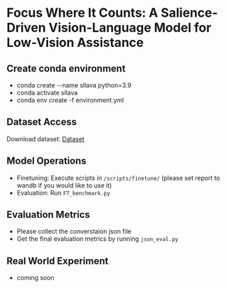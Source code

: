 # Focus Where It Counts: A Salience-Driven Vision-Language Model for Low-Vision Assistance



## Create conda environment 
- conda create --name sllava python=3.9
- conda activate sllava
- conda env create -f environment.yml

## Dataset Access
Download dataset: <a href="https://drive.google.com/file/d/13YiuT3m2K8EP31HJkA9Gmx26AGyBTqpO/view?usp=sharing" target="_blank">Dataset</a>

## Model Operations
- Finetuning: Execute scripts in `/scripts/finetune/` (please set report to wandb if you would like to use it)
- Evaluation: Run `FT_benchmark.py`

## Evaluation Metrics
- Please collect the converstaion json file
- Get the final evaluation metrics by running `json_eval.py`


## Real World Experiment
- coming soon
